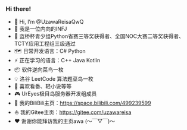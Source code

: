 ### Hi there!

- 👋 Hi, I’m @UzawaReisaQwQ
- 📘 我是一位内向的INFJ
- 🎉 蓝桥杯青少组Python省赛三等奖获得者、全国NOC大赛二等奖获得者、TCTY应用工程组三级通过
- 🗺️ 日常开发语言：C# Python
- ⚡ 正在学习的语言：C++ Java Kotlin
- 📦 软件逆向菜鸟一枚
- 💡 洛谷 LeetCode 算法题菜鸟一枚
- 🚀 喜欢看番、轻小说等等
- 🎮 UrEyes极目岛服务器开发组成员
- 🔭 我的BiliBili主页：https://space.bilibili.com/499239599
- ⛵ 我的Gitee主页：https://gitee.com/uzawareisa
- ❤️ 谢谢你能拜访我的主页awa (～￣▽￣)～

<!---
UzawaReisaQwQ/UzawaReisaQwQ is a ✨ special ✨ repository because its `README.md` (this file) appears on your GitHub profile.
You can click the Preview link to take a look at your changes.
--->
